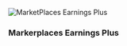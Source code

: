 ![MarketPlaces Earnings Plus](https://raw.githubusercontent.com/winstef/Marketplaces-Earnings-plus/master/assets/screenshot.jpg)

### Markerplaces Earnings Plus